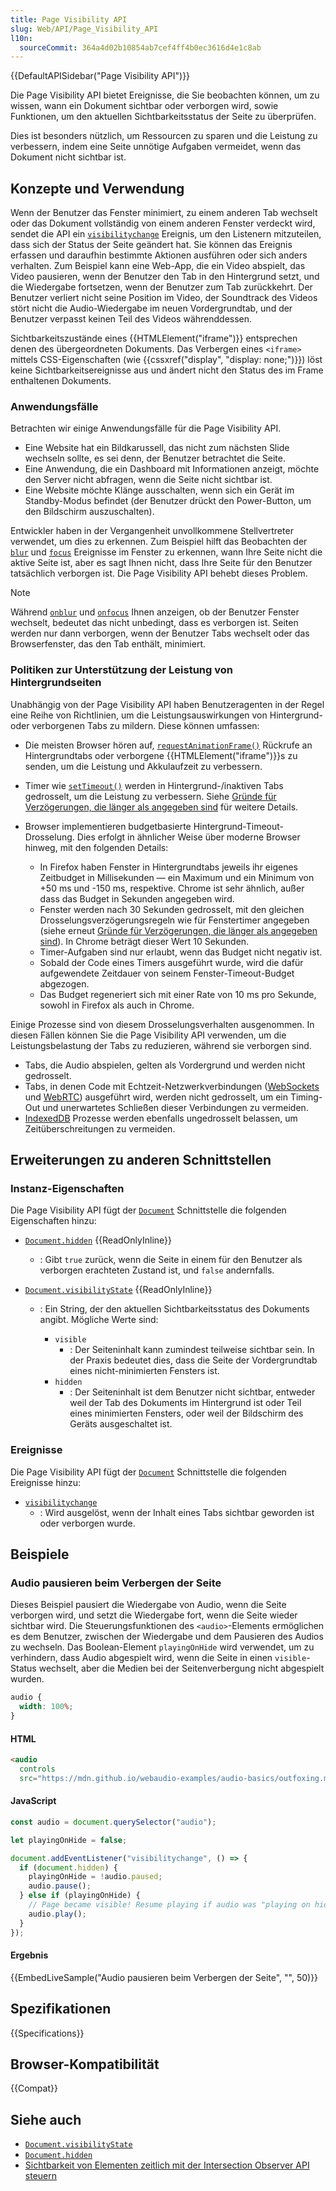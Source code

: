 ```yaml
---
title: Page Visibility API
slug: Web/API/Page_Visibility_API
l10n:
  sourceCommit: 364a4d02b10854ab7cef4ff4b0ec3616d4e1c8ab
---
```


{{DefaultAPISidebar("Page Visibility API")}}

Die Page Visibility API bietet Ereignisse, die Sie beobachten können, um zu wissen, wann ein Dokument sichtbar oder verborgen wird, sowie Funktionen, um den aktuellen Sichtbarkeitsstatus der Seite zu überprüfen.

Dies ist besonders nützlich, um Ressourcen zu sparen und die Leistung zu verbessern, indem eine Seite unnötige Aufgaben vermeidet, wenn das Dokument nicht sichtbar ist.

## Konzepte und Verwendung

Wenn der Benutzer das Fenster minimiert, zu einem anderen Tab wechselt oder das Dokument vollständig von einem anderen Fenster verdeckt wird, sendet die API ein [`visibilitychange`](/de/docs/Web/API/Document/visibilitychange_event) Ereignis, um den Listenern mitzuteilen, dass sich der Status der Seite geändert hat. Sie können das Ereignis erfassen und daraufhin bestimmte Aktionen ausführen oder sich anders verhalten. Zum Beispiel kann eine Web-App, die ein Video abspielt, das Video pausieren, wenn der Benutzer den Tab in den Hintergrund setzt, und die Wiedergabe fortsetzen, wenn der Benutzer zum Tab zurückkehrt. Der Benutzer verliert nicht seine Position im Video, der Soundtrack des Videos stört nicht die Audio-Wiedergabe im neuen Vordergrundtab, und der Benutzer verpasst keinen Teil des Videos währenddessen.

Sichtbarkeitszustände eines {{HTMLElement("iframe")}} entsprechen denen des übergeordneten Dokuments. Das Verbergen eines `<iframe>` mittels CSS-Eigenschaften (wie {{cssxref("display", "display: none;")}}) löst keine Sichtbarkeitsereignisse aus und ändert nicht den Status des im Frame enthaltenen Dokuments.

### Anwendungsfälle

Betrachten wir einige Anwendungsfälle für die Page Visibility API.

- Eine Website hat ein Bildkarussell, das nicht zum nächsten Slide wechseln sollte, es sei denn, der Benutzer betrachtet die Seite.
- Eine Anwendung, die ein Dashboard mit Informationen anzeigt, möchte den Server nicht abfragen, wenn die Seite nicht sichtbar ist.
- Eine Website möchte Klänge ausschalten, wenn sich ein Gerät im Standby-Modus befindet (der Benutzer drückt den Power-Button, um den Bildschirm auszuschalten).

Entwickler haben in der Vergangenheit unvollkommene Stellvertreter verwendet, um dies zu erkennen. Zum Beispiel hilft das Beobachten der [`blur`](/de/docs/Web/API/Window/blur_event) und [`focus`](/de/docs/Web/API/Window/focus_event) Ereignisse im Fenster zu erkennen, wann Ihre Seite nicht die aktive Seite ist, aber es sagt Ihnen nicht, dass Ihre Seite für den Benutzer tatsächlich verborgen ist. Die Page Visibility API behebt dieses Problem.

> [!NOTE]
> Während [`onblur`](/de/docs/Web/API/Window/blur_event) und [`onfocus`](/de/docs/Web/API/Window/focus_event) Ihnen anzeigen, ob der Benutzer Fenster wechselt, bedeutet das nicht unbedingt, dass es verborgen ist. Seiten werden nur dann verborgen, wenn der Benutzer Tabs wechselt oder das Browserfenster, das den Tab enthält, minimiert.

### Politiken zur Unterstützung der Leistung von Hintergrundseiten

Unabhängig von der Page Visibility API haben Benutzeragenten in der Regel eine Reihe von Richtlinien, um die Leistungsauswirkungen von Hintergrund- oder verborgenen Tabs zu mildern. Diese können umfassen:

- Die meisten Browser hören auf, [`requestAnimationFrame()`](/de/docs/Web/API/Window/requestAnimationFrame) Rückrufe an Hintergrundtabs oder verborgene {{HTMLElement("iframe")}}s zu senden, um die Leistung und Akkulaufzeit zu verbessern.
- Timer wie [`setTimeout()`](/de/docs/Web/API/Window/setTimeout) werden in Hintergrund-/inaktiven Tabs gedrosselt, um die Leistung zu verbessern. Siehe [Gründe für Verzögerungen, die länger als angegeben sind](/de/docs/Web/API/Window/setTimeout#reasons_for_delays_longer_than_specified) für weitere Details.
- Browser implementieren budgetbasierte Hintergrund-Timeout-Drosselung. Dies erfolgt in ähnlicher Weise über moderne Browser hinweg, mit den folgenden Details:

  - In Firefox haben Fenster in Hintergrundtabs jeweils ihr eigenes Zeitbudget in Millisekunden — ein Maximum und ein Minimum von +50 ms und -150 ms, respektive. Chrome ist sehr ähnlich, außer dass das Budget in Sekunden angegeben wird.
  - Fenster werden nach 30 Sekunden gedrosselt, mit den gleichen Drosselungsverzögerungsregeln wie für Fenstertimer angegeben (siehe erneut [Gründe für Verzögerungen, die länger als angegeben sind](/de/docs/Web/API/Window/setTimeout#reasons_for_delays_longer_than_specified)). In Chrome beträgt dieser Wert 10 Sekunden.
  - Timer-Aufgaben sind nur erlaubt, wenn das Budget nicht negativ ist.
  - Sobald der Code eines Timers ausgeführt wurde, wird die dafür aufgewendete Zeitdauer von seinem Fenster-Timeout-Budget abgezogen.
  - Das Budget regeneriert sich mit einer Rate von 10 ms pro Sekunde, sowohl in Firefox als auch in Chrome.

Einige Prozesse sind von diesem Drosselungsverhalten ausgenommen. In diesen Fällen können Sie die Page Visibility API verwenden, um die Leistungsbelastung der Tabs zu reduzieren, während sie verborgen sind.

- Tabs, die Audio abspielen, gelten als Vordergrund und werden nicht gedrosselt.
- Tabs, in denen Code mit Echtzeit-Netzwerkverbindungen ([WebSockets](/de/docs/Web/API/WebSockets_API) und [WebRTC](/de/docs/Web/API/WebRTC_API)) ausgeführt wird, werden nicht gedrosselt, um ein Timing-Out und unerwartetes Schließen dieser Verbindungen zu vermeiden.
- [IndexedDB](/de/docs/Web/API/IndexedDB_API) Prozesse werden ebenfalls ungedrosselt belassen, um Zeitüberschreitungen zu vermeiden.

## Erweiterungen zu anderen Schnittstellen

### Instanz-Eigenschaften

Die Page Visibility API fügt der [`Document`](/de/docs/Web/API/Document) Schnittstelle die folgenden Eigenschaften hinzu:

- [`Document.hidden`](/de/docs/Web/API/Document/hidden) {{ReadOnlyInline}}
  - : Gibt `true` zurück, wenn die Seite in einem für den Benutzer als verborgen erachteten Zustand ist, und `false` andernfalls.
- [`Document.visibilityState`](/de/docs/Web/API/Document/visibilityState) {{ReadOnlyInline}}

  - : Ein String, der den aktuellen Sichtbarkeitsstatus des Dokuments angibt. Mögliche Werte sind:

    - `visible`
      - : Der Seiteninhalt kann zumindest teilweise sichtbar sein. In der Praxis bedeutet dies, dass die Seite der Vordergrundtab eines nicht-minimierten Fensters ist.
    - `hidden`
      - : Der Seiteninhalt ist dem Benutzer nicht sichtbar, entweder weil der Tab des Dokuments im Hintergrund ist oder Teil eines minimierten Fensters, oder weil der Bildschirm des Geräts ausgeschaltet ist.

### Ereignisse

Die Page Visibility API fügt der [`Document`](/de/docs/Web/API/Document) Schnittstelle die folgenden Ereignisse hinzu:

- [`visibilitychange`](/de/docs/Web/API/Document/visibilitychange_event)
  - : Wird ausgelöst, wenn der Inhalt eines Tabs sichtbar geworden ist oder verborgen wurde.

## Beispiele

### Audio pausieren beim Verbergen der Seite

Dieses Beispiel pausiert die Wiedergabe von Audio, wenn die Seite verborgen wird, und setzt die Wiedergabe fort, wenn die Seite wieder sichtbar wird. Die Steuerungsfunktionen des `<audio>`-Elements ermöglichen es dem Benutzer, zwischen der Wiedergabe und dem Pausieren des Audios zu wechseln. Das Boolean-Element `playingOnHide` wird verwendet, um zu verhindern, dass Audio abgespielt wird, wenn die Seite in einen `visible`-Status wechselt, aber die Medien bei der Seitenverbergung nicht abgespielt wurden.

```css hidden
audio {
  width: 100%;
}
```

#### HTML

```html
<audio
  controls
  src="https://mdn.github.io/webaudio-examples/audio-basics/outfoxing.mp3"></audio>
```

#### JavaScript

```js
const audio = document.querySelector("audio");

let playingOnHide = false;

document.addEventListener("visibilitychange", () => {
  if (document.hidden) {
    playingOnHide = !audio.paused;
    audio.pause();
  } else if (playingOnHide) {
    // Page became visible! Resume playing if audio was "playing on hide"
    audio.play();
  }
});
```

#### Ergebnis

{{EmbedLiveSample("Audio pausieren beim Verbergen der Seite", "", 50)}}

## Spezifikationen

{{Specifications}}

## Browser-Kompatibilität

{{Compat}}

## Siehe auch

- [`Document.visibilityState`](/de/docs/Web/API/Document/visibilityState)
- [`Document.hidden`](/de/docs/Web/API/Document/hidden)
- [Sichtbarkeit von Elementen zeitlich mit der Intersection Observer API steuern](/de/docs/Web/API/Intersection_Observer_API/Timing_element_visibility)
